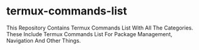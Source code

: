 # termux-commands-list
This Repository Contains Termux Commands List With All The Categories. These Include Termux Commands List For Package Management, Navigation And Other Things.
